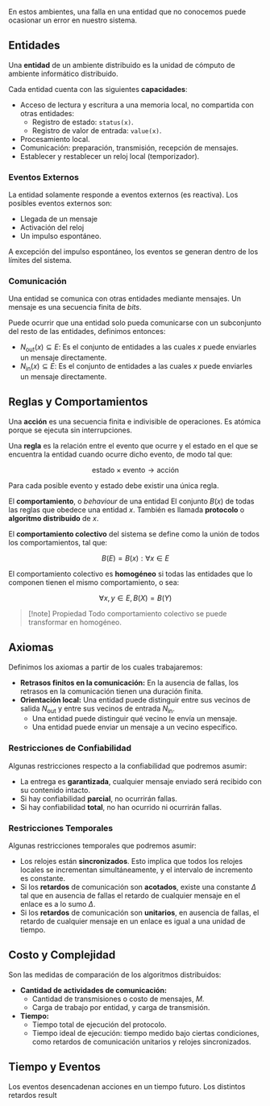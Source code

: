En estos ambientes, una falla en una entidad que no conocemos puede ocasionar un error en nuestro sistema.

## Entidades

Una **entidad** de un ambiente distribuido es la unidad de cómputo de ambiente informático distribuido.

Cada entidad cuenta con las siguientes **capacidades**:

- Acceso de lectura y escritura a una memoria local, no compartida con otras entidades:
	- Registro de estado: `status(x)`.
	- Registro de valor de entrada: `value(x)`.
- Procesamiento local.
- Comunicación: preparación, transmisión, recepción de mensajes.
- Establecer y restablecer un reloj local (temporizador).

### Eventos Externos

La entidad solamente responde a eventos externos (es reactiva). Los posibles eventos externos son:

- Llegada de un mensaje
- Activación del reloj
- Un impulso espontáneo.

A excepción del impulso espontáneo, los eventos se generan dentro de los límites del sistema.

### Comunicación

Una entidad se comunica con otras entidades mediante mensajes. Un mensaje es una secuencia finita de *bits*.

Puede ocurrir que una entidad solo pueda comunicarse con un subconjunto del resto de las entidades, definimos entonces:

- $N_{\text{out}}(x) \subseteq E:$ Es el conjunto de entidades a las cuales $x$ puede enviarles un mensaje directamente.
- $N_{\text{in}}(x) \subseteq E:$ Es el conjunto de entidades a las cuales $x$ puede enviarles un mensaje directamente.

## Reglas y Comportamientos

Una **acción** es una secuencia finita e indivisible de operaciones. Es atómica porque se ejecuta sin interrupciones.

Una **regla** es la relación entre el evento que ocurre y el estado en el que se encuentra la entidad cuando ocurre dicho evento, de modo tal que:

$$
\text{estado} \times \text{evento} \to \text{acción}
$$

Para cada posible evento y estado debe existir una única regla.

El **comportamiento**, o *behaviour* de una entidad El conjunto $B(x)$ de todas las reglas que obedece una entidad $x$. También es llamada **protocolo** o **algoritmo distribuido** de $x$.

El **comportamiento colectivo** del sistema se define como la unión de todos los comportamientos, tal que:

$$
B(E) = B(x): \forall x \in E
$$

El comportamiento colectivo es **homogéneo** si todas las entidades que lo componen tienen el mismo comportamiento, o sea:

$$
\forall x,y \in E, B(X) = B(Y)
$$

> [!note] Propiedad
> Todo comportamiento colectivo se puede transformar en homogéneo.

## Axiomas

Definimos los axiomas a partir de los cuales trabajaremos:

- **Retrasos finitos en la comunicación:** En la ausencia de fallas, los retrasos en la comunicación tienen una duración finita.
- **Orientación local:** Una entidad puede distinguir entre sus vecinos de salida $N_\text{out}$ y entre sus vecinos de entrada $N_\text{in}$.
	- Una entidad puede distinguir qué vecino le envía un mensaje.
	- Una entidad puede enviar un mensaje a un vecino específico.

### Restricciones de Confiabilidad

Algunas restricciones respecto a la confiabilidad que podremos asumir:

- La entrega es **garantizada**, cualquier mensaje enviado será recibido con su contenido intacto.
- Si hay confiabilidad **parcial**, no ocurrirán fallas.
- Si hay confiabilidad **total**, no han ocurrido ni ocurrirán fallas.

### Restricciones Temporales

Algunas restricciones temporales que podremos asumir:

- Los relojes están **sincronizados**. Esto implica que todos los relojes locales se incrementan simultáneamente, y el intervalo de incremento es constante.
- Si los **retardos** de comunicación son **acotados**, existe una constante $\Delta$ tal que en ausencia de fallas el retardo de cualquier mensaje en el enlace es a lo sumo $\Delta$.
- Si los **retardos** de comunicación son **unitarios**, en ausencia de fallas, el retardo de cualquier mensaje en un enlace es igual a una unidad de tiempo.

## Costo y Complejidad

Son las medidas de comparación de los algoritmos distribuidos:

- **Cantidad de actividades de comunicación:**
	- Cantidad de transmisiones o costo de mensajes, $M$.
	- Carga de trabajo por entidad, y carga de transmisión.
- **Tiempo:**
	- Tiempo total de ejecución del protocolo.
	- Tiempo ideal de ejecución: tiempo medido bajo ciertas condiciones, como retardos de comunicación unitarios y relojes sincronizados.

## Tiempo y Eventos

Los eventos desencadenan acciones en un tiempo futuro. Los distintos retardos result